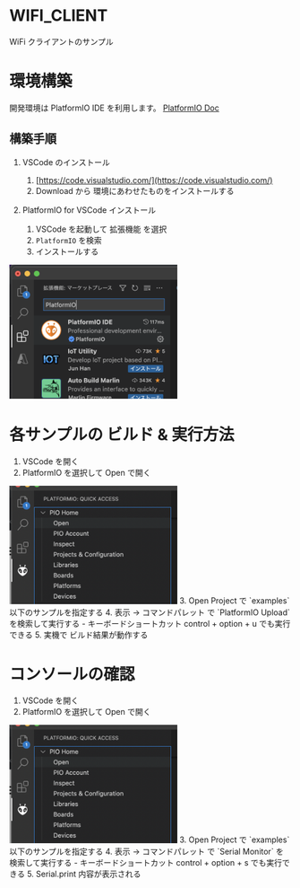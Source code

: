 # WIFI_CLIENT
WiFi クライアントのサンプル

# 環境構築
開発環境は PlatformIO IDE を利用します。
[PlatformIO Doc](https://docs.platformio.org/en/latest/)

## 構築手順
1. VSCode のインストール
   1.  [https://code.visualstudio.com/](https://code.visualstudio.com/)
   2.  Download から 環境にあわせたものをインストールする
   
2. PlatformIO for VSCode インストール
    1. VSCode を起動して 拡張機能 を選択
    2. `PlatformIO` を検索
    3. インストールする

<img src="../../resources/PlatformIO1.png" width="300">

# 各サンプルの ビルド & 実行方法
1. VSCode を開く
2. PlatformIO を選択して Open で開く  
<img src="./resources/PlatformIO2.png" width="300">
3. Open Project で `examples` 以下のサンプルを指定する
4. 表示 -> コマンドパレット で `PlatformIO Upload` を検索して実行する
   - キーボードショートカット control + option + u でも実行できる
5. 実機で ビルド結果が動作する

# コンソールの確認
1. VSCode を開く
2. PlatformIO を選択して Open で開く  
<img src="./resources/PlatformIO2.png" width="300">
3. Open Project で `examples` 以下のサンプルを指定する
4. 表示 -> コマンドパレット で `Serial Monitor` を検索して実行する
   - キーボードショートカット control + option + s でも実行できる
5. Serial.print 内容が表示される